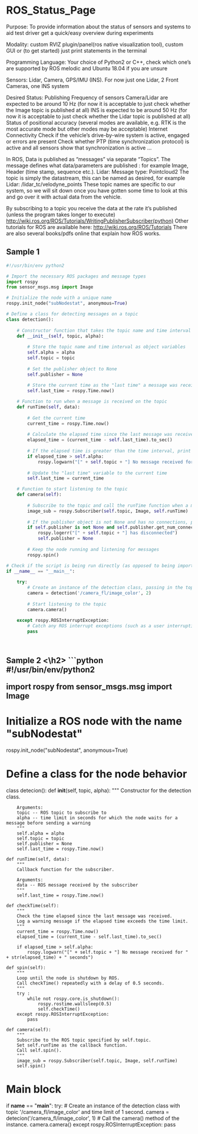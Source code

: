 # ROS_Status_Page
Purpose: To provide information about the status of sensors and systems to aid test driver get a quick/easy overview during experiments

Modality: custom RVIZ plugin/panel(ros native visualization tool), custom GUI or (to get started) just print statements in the terminal

Programming Language: Your choice of Python2 or C++, check which one’s are supported by ROS melodic and Ubuntu 18.04 if you are unsure

Sensors: Lidar, Camera, GPS/IMU (INS). 
For now just one Lidar, 2 Front Cameras, one INS system

Desired Status: 
Publishing Frequency of sensors 
Camera/Lidar are expected to be around 10 Hz (for now it is acceptable to just check whether the Image topic is published at all) 
INS is expected to be around 50 Hz (for now it is acceptable to just check whether the Lidar topic is published at all) 
Status of positional accuracy (several modes are available, e.g. RTK is the most accurate mode but other modes may be acceptable)
Internet Connectivity
Check if the vehicle’s drive-by-wire system is active, engaged or errors are present
Check whether PTP (time synchronization protocol) is active and all sensors show that synchronization is active
…

In ROS, Data is published as “messages” via separate “Topics”. 
The message defines what data/parameters are published : for example Image, Header (time stamp, sequence etc.). Lidar: Message type: Pointcloud2
The topic is simply the datastream, this can be named as desired, for example Lidar: /lidar_tc/velodyne_points
These topic names are specific to our system, so we will sit down once you have gotten some time to look at this and go over it with actual data from the vehicle. 

By subscribing to a topic you receive the data at the rate it’s published (unless the program takes longer to execute) http://wiki.ros.org/ROS/Tutorials/WritingPublisherSubscriber(python) 
Other tutorials for ROS are available here: http://wiki.ros.org/ROS/Tutorials 
There are also several books/pdfs online that explain how ROS works. 

<h2> Sample 1 </h2>


```python
#!/usr/bin/env python2

# Import the necessary ROS packages and message types
import rospy
from sensor_msgs.msg import Image

# Initialize the node with a unique name
rospy.init_node("subNodestat", anonymous=True)

# Define a class for detecting messages on a topic
class detection():
    
    # Constructor function that takes the topic name and time interval as arguments
    def __init__(self, topic, alpha):
        
        # Store the topic name and time interval as object variables
        self.alpha = alpha
        self.topic = topic
        
        # Set the publisher object to None
        self.publisher = None
        
        # Store the current time as the "last time" a message was received
        self.last_time = rospy.Time.now()

    # Function to run when a message is received on the topic
    def runTime(self, data):
        
        # Get the current time
        current_time = rospy.Time.now()
        
        # Calculate the elapsed time since the last message was received
        elapsed_time = (current_time - self.last_time).to_sec()
        
        # If the elapsed time is greater than the time interval, print a warning message
        if elapsed_time > self.alpha:
            rospy.logwarn("[" + self.topic + "] No message received for " + str(elapsed_time) + " seconds")
        
        # Update the "last time" variable to the current time
        self.last_time = current_time

    # Function to start listening to the topic
    def camera(self):
        
        # Subscribe to the topic and call the runTime function when a message is received
        image_sub = rospy.Subscriber(self.topic, Image, self.runTime)
        
        # If the publisher object is not None and has no connections, print an error message and set the publisher to None
        if self.publisher is not None and self.publisher.get_num_connections() == 0:
            rospy.logerr("[" + self.topic + "] has disconnected")
            self.publisher = None
        
        # Keep the node running and listening for messages
        rospy.spin()

# Check if the script is being run directly (as opposed to being imported as a module)
if __name__ == "__main__":
    
    try:
        # Create an instance of the detection class, passing in the topic name and time interval as arguments
        camera = detection('/camera_fl/image_color', 2)
        
        # Start listening to the topic
        camera.camera()
    
    except rospy.ROSInterruptException:
        # Catch any ROS interrupt exceptions (such as a user interrupting the program with Ctrl-C)
        pass

        
```

<h2> Sample 2 <\h2>
```python
#!/usr/bin/env/python2

import rospy
from sensor_msgs.msg import Image

# Initialize a ROS node with the name "subNodestat"
rospy.init_node("subNodestat", anonymous=True)

# Define a class for the node behavior
class detecion():
    def __init__(self, topic, alpha):
        """
        Constructor for the detection class.

        Arguments:
        topic -- ROS topic to subscribe to
        alpha -- time limit in seconds for which the node waits for a message before sending a warning
        """
        self.alpha = alpha
        self.topic = topic
        self.publisher = None
        self.last_time = rospy.Time.now()

    def runTime(self, data):
        """
        Callback function for the subscriber.

        Arguments:
        data -- ROS message received by the subscriber
        """
        self.last_time = rospy.Time.now()

    def checkTime(self):
        """
        Check the time elapsed since the last message was received.
        Log a warning message if the elapsed time exceeds the time limit.
        """
        current_time = rospy.Time.now()
        elapsed_time = (current_time - self.last_time).to_sec()

        if elapsed_time > self.alpha:
            rospy.logwarn("[" + self.topic + "] No message received for " + str(elapsed_time) + " seconds")

    def spin(self):
        """
        Loop until the node is shutdown by ROS.
        Call checkTime() repeatedly with a delay of 0.5 seconds.
        """
        try :
            while not rospy.core.is_shutdown():
                rospy.rostime.wallsleep(0.5)
                self.checkTime()
        except rospy.ROSInterruptException:
            pass

    def camera(self):
        """
        Subscribe to the ROS topic specified by self.topic.
        Set self.runTime as the callback function.
        Call self.spin().
        """
        image_sub = rospy.Subscriber(self.topic, Image, self.runTime)
        self.spin()

# Main block
if __name__ == "__main__":
    try:
        # Create an instance of the detection class with topic '/camera_fl/image_color' and time limit of 1 second.
        camera = detecion('/camera_fl/image_color', 1)
        # Call the camera() method of the instance.
        camera.camera()
    except rospy.ROSInterruptException:
        pass
```


